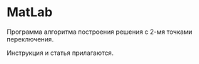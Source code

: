 # MatLab
Программа алгоритма построения решения с 2-мя точками переключения.

Инструкция и статья прилагаются.
